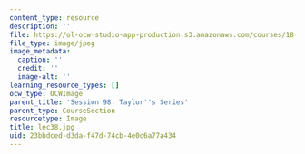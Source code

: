 ```yaml
---
content_type: resource
description: ''
file: https://ol-ocw-studio-app-production.s3.amazonaws.com/courses/18-01sc-single-variable-calculus-fall-2010/23bbdcedd3daf47d74cb4e0c6a77a434_lec38.jpg
file_type: image/jpeg
image_metadata:
  caption: ''
  credit: ''
  image-alt: ''
learning_resource_types: []
ocw_type: OCWImage
parent_title: 'Session 98: Taylor''s Series'
parent_type: CourseSection
resourcetype: Image
title: lec38.jpg
uid: 23bbdced-d3da-f47d-74cb-4e0c6a77a434
---
```

